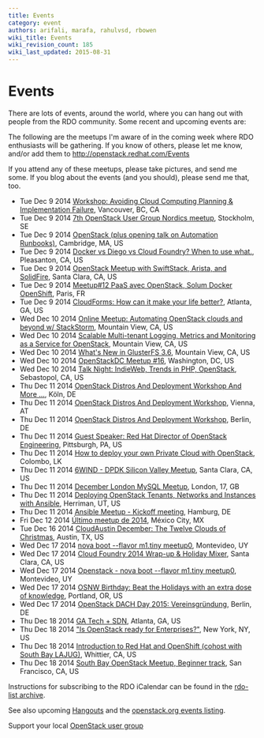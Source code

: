 ```yaml
---
title: Events
category: event
authors: arifali, marafa, rahulvsd, rbowen
wiki_title: Events
wiki_revision_count: 185
wiki_last_updated: 2015-08-31
---
```


# Events

There are lots of events, around the world, where you can hang out with people from the RDO community. Some recent and upcoming events are:

The following are the meetups I'm aware of in the coming week where RDO enthusiasts will be gathering. If you know of others, please let me know, and/or add them to <http://openstack.redhat.com/Events>

If you attend any of these meetups, please take pictures, and send me some. If you blog about the events (and you should), please send me that, too.

*   Tue Dec 9 2014 [Workshop: Avoiding Cloud Computing Planning & Implementation Failure](http://www.meetup.com/Vancouver-Enterprise-Cloud-Computing-Users-Group/events/218815702/), Vancouver, BC, CA
*   Tue Dec 9 2014 [7th OpenStack User Group Nordics meetup](http://www.meetup.com/OpenStack-User-Group-Nordics/events/218754241/), Stockholm, SE
*   Tue Dec 9 2014 [OpenStack (plus opening talk on Automation Runbooks)](http://www.meetup.com/bostonazure/events/197954432/), Cambridge, MA, US
*   Tue Dec 9 2014 [Docker vs Diego vs Cloud Foundry? When to use what.](http://www.meetup.com/Docker-Containers-Cloud-Foundry-PaaS-East-Bay-Meetup/events/216885522/), Pleasanton, CA, US
*   Tue Dec 9 2014 [OpenStack Meetup with SwiftStack, Arista, and SolidFire](http://www.meetup.com/Arista-Networks-Silicon-Valley-User-Group/events/218893404/), Santa Clara, CA, US
*   Tue Dec 9 2014 [Meetup#12 PaaS avec OpenStack, Solum Docker OpenShift](http://www.meetup.com/OpenStack-France/events/218918493/), Paris, FR
*   Tue Dec 9 2014 [CloudForms: How can it make your life better?](http://www.meetup.com/Atlanta-Red-Hat-User-Group/events/217357402/), Atlanta, GA, US
*   Wed Dec 10 2014 [Online Meetup: Automating OpenStack clouds and beyond w/ StackStorm](http://www.meetup.com/Cloud-Online-Meetup/events/218805038/), Mountain View, CA, US
*   Wed Dec 10 2014 [Scalable Multi-tenant Logging, Metrics and Monitoring as a Service for OpenStack](http://www.meetup.com/Cloud-Platform-at-Symantec/events/218914623/), Mountain View, CA, US
*   Wed Dec 10 2014 [What's New in GlusterFS 3.6](http://www.meetup.com/GlusterFS-Silicon-Valley/events/180465522/), Mountain View, CA, US
*   Wed Dec 10 2014 [OpenStackDC Meetup #16](http://www.meetup.com/OpenStackDC/events/197814362/), Washington, DC, US
*   Wed Dec 10 2014 [Talk Night: IndieWeb, Trends in PHP, OpenStack](http://www.meetup.com/Hack-Sonoma-County/events/218663630/), Sebastopol, CA, US
*   Thu Dec 11 2014 [OpenStack Distros And Deployment Workshop And More ...](http://www.meetup.com/OpenStack-X/events/210803792/), Köln, DE
*   Thu Dec 11 2014 [OpenStack Distros And Deployment Workshop](http://www.meetup.com/OpenStack-DACH/events/216772722/), Vienna, AT
*   Thu Dec 11 2014 [OpenStack Distros And Deployment Workshop](http://www.meetup.com/openstack-de/events/216771952/), Berlin, DE
*   Thu Dec 11 2014 [Guest Speaker: Red Hat Director of OpenStack Engineering](http://www.meetup.com/openstack-pittsburgh/events/218784742/), Pittsburgh, PA, US
*   Thu Dec 11 2014 [How to deploy your own Private Cloud with OpenStack](http://www.meetup.com/Kolamba-Cloud-Meetup/events/219015539/), Colombo, LK
*   Thu Dec 11 2014 [6WIND - DPDK Silicon Valley Meetup](http://www.meetup.com/DPDK_org/events/213924542/), Santa Clara, CA, US
*   Thu Dec 11 2014 [December London MySQL Meetup](http://www.meetup.com/The-London-MySQL-Meetup-Group/events/218925084/), London, 17, GB
*   Thu Dec 11 2014 [Deploying OpenStack Tenants, Networks and Instances with Ansible](http://www.meetup.com/openstack-utah/events/218786690/), Herriman, UT, US
*   Thu Dec 11 2014 [Ansible Meetup - Kickoff meeting](http://www.meetup.com/Ansible-Hamburg/events/217622242/), Hamburg, DE
*   Fri Dec 12 2014 [Último meetup de 2014](http://www.meetup.com/Mexico-City-Cloud-Computing/events/218993444/), México City, MX
*   Tue Dec 16 2014 [CloudAustin December: The Twelve Clouds of Christmas](http://www.meetup.com/CloudAustin/events/212248062/), Austin, TX, US
*   Wed Dec 17 2014 [nova boot --flavor m1.tiny meetup0](http://www.meetup.com/OpenStack-Uruguay/events/219071916/), Montevideo, UY
*   Wed Dec 17 2014 [Cloud Foundry 2014 Wrap-up & Holiday Mixer](http://www.meetup.com/Bluemix/events/219048310/), Santa Clara, CA, US
*   Wed Dec 17 2014 [Openstack - nova boot --flavor m1.tiny meetup0](http://www.meetup.com/DevOps-MVD/events/213384542/), Montevideo, UY
*   Wed Dec 17 2014 [OSNW Birthday: Beat the Holidays with an extra dose of knowledge](http://www.meetup.com/OpenStack-Northwest/events/218941697/), Portland, OR, US
*   Wed Dec 17 2014 [OpenStack DACH Day 2015: Vereinsgründung](http://www.meetup.com/openstack-de/events/219117732/), Berlin, DE
*   Thu Dec 18 2014 [GA Tech + SDN](http://www.meetup.com/AtlantaNPUG/events/219020372/), Atlanta, GA, US
*   Thu Dec 18 2014 ["Is OpenStack ready for Enterprises?"](http://www.meetup.com/OpenStack-for-Enterprises-NYC/events/218900712/), New York, NY, US
*   Thu Dec 18 2014 [Introduction to Red Hat and OpenShift (cohost with South Bay LAJUG)](http://www.meetup.com/Greater-Los-Angeles-Area-Red-Hat-User-Group-RHUG/events/217273042/), Whittier, CA, US
*   Thu Dec 18 2014 [South Bay OpenStack Meetup, Beginner track](http://www.meetup.com/openstack/events/218900735/), San Francisco, CA, US

Instructions for subscribing to the RDO iCalendar can be found in the [rdo-list archive](https://www.redhat.com/archives/rdo-list/2014-January/msg00133.html).

See also upcoming [Hangouts](Hangouts) and the [openstack.org events listing](http://www.openstack.org/community/events/).

Support your local [OpenStack user group](https://wiki.openstack.org/wiki/OpenStack_User_Groups)
